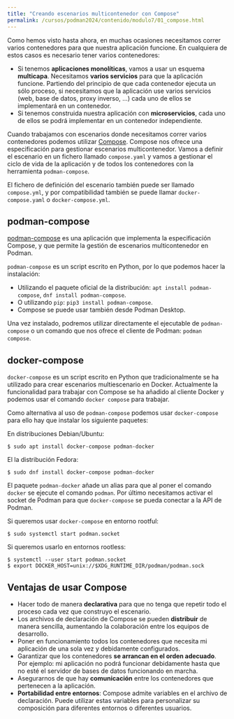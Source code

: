 ```yaml
---
title: "Creando escenarios multicontenedor con Compose"
permalink: /cursos/podman2024/contenido/modulo7/01_compose.html
---
```


Como hemos visto hasta ahora, en muchas ocasiones necesitamos correr varios contenedores para que nuestra aplicación funcione. En cualquiera de estos casos es necesario tener varios contenedores:

* Si tenemos **aplicaciones monolíticas**, vamos a usar un esquema **multicapa**. Necesitamos **varios servicios** para que la aplicación funcione. Partiendo del principio de que cada contenedor ejecuta un sólo proceso, si necesitamos que la aplicación use varios servicios (web, base de datos, proxy inverso, ...) cada uno de ellos se implementará en un contenedor.
* Si tenemos construida nuestra aplicación con **microservicios**, cada uno de ellos se podrá implementar en un contenedor independiente.

Cuando trabajamos con escenarios donde necesitamos correr varios contenedores podemos utilizar [Compose](https://compose-spec.io/). Compose nos ofrece una especificación para gestionar escenarios multicontenedor. Vamos a definir el escenario en un fichero llamado `compose.yaml` y vamos a gestionar el ciclo de vida de la aplicación y de todos los contenedores con la herramienta `podman-compose`.

El fichero de definición del escenario también puede ser llamado `compose.yml`, y por compatibilidad también se puede llamar `docker-compose.yaml` o `docker-compose.yml`.

## podman-compose

[podman-compose](https://github.com/containers/podman-compose) es una aplicación que implementa la especificación Compose, y que permite la gestión de escenarios multicontenedor en Podman.

`podman-compose` es un script escrito en Python, por lo que podemos hacer la instalación:

* Utilizando el paquete oficial de la distribución: `apt install podman-compose`, `dnf install podman-compose`.
* O utilizando `pip`: `pip3 install podman-compose`.
* Compose se puede usar también desde Podman Desktop.

Una vez instalado, podremos utilizar directamente el ejecutable de `podman-compose` o un comando que nos ofrece el cliente de Podman: `podman compose`.

## docker-compose

`docker-compose` es un script escrito en Python que tradicionalmente se ha utilizado para crear escenarios multiescenario en Docker. Actualmente la funcionalidad para trabajar con Compose se ha añadido al cliente Docker y podemos usar el comando `docker compose` para trabajar.

Como alternativa al uso de `podman-compose` podemos usar `docker-compose` para ello hay que instalar los siguiente paquetes:

En distribuciones Debian/Ubuntu:

```
$ sudo apt install docker-compose podman-docker
```

El la distribución Fedora:

```
$ sudo dnf install docker-compose podman-docker 
```

El paquete `podman-docker` añade un alias para que al poner el comando `docker` se ejecute el comando `podman`. Por último necesitamos activar el socket de Podman para que `docker-compose` se pueda conectar a la API de Podman. 

Si queremos usar `docker-compose` en entorno rootful:

```
$ sudo systemctl start podman.socket
```

Si queremos usarlo en entornos rootless:

```
$ systemctl --user start podman.socket
$ export DOCKER_HOST=unix://$XDG_RUNTIME_DIR/podman/podman.sock
```

## Ventajas de usar Compose

* Hacer todo de manera **declarativa** para que no tenga que repetir todo el proceso cada vez que construyo el escenario.
* Los archivos de declaración de Compose se pueden **distribuir** de manera sencilla, aumentando la colaboración entre los equipos de desarrollo.
* Poner en funcionamiento todos los contenedores que necesita mi aplicación de una sola vez y debidamente configurados.
* Garantizar que los contenedores **se arrancan en el orden adecuado**. Por ejemplo: mi aplicación no podrá funcionar debidamente hasta que no esté el servidor de bases de datos funcionando en marcha.
* Asegurarnos de que hay **comunicación** entre los contenedores que pertenecen a la aplicación.
* **Portabilidad entre entornos**: Compose admite variables en el archivo de declaración. Puede utilizar estas variables para personalizar su composición para diferentes entornos o diferentes usuarios.